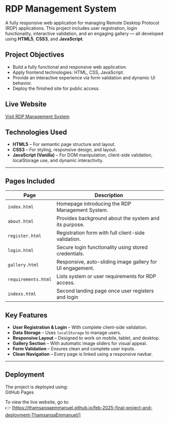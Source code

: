 #  RDP Management System

A fully responsive web application for managing Remote Desktop Protocol (RDP) applications. This project includes user registration, login functionality, interactive validation, and an engaging gallery — all developed using **HTML5**, **CSS3**, and **JavaScript**.



##  Project Objectives

- Build a fully functional and responsive web application.
- Apply frontend technologies: HTML, CSS, JavaScript.
- Provide an interactive experience via form validation and dynamic UI behavior.
- Deploy the finished site for public access.



##  Live Website

 [Visit RDP Management System](https://thamsanqaemmanuel.github.io/feb-2025-final-project-and-deployment-ThamsanqaEmmanuel/)  



##  Technologies Used

- **HTML5** – For semantic page structure and layout.
- **CSS3** – For styling, responsive design, and layout.
- **JavaScript (Vanilla)** – For DOM manipulation, client-side validation, localStorage use, and dynamic interactivity.

---

##  Pages Included

| Page           | Description                                                      |
|--------------- |------------------------------------------------------------------|
| `index.html`   | Homepage introducing the RDP Management System.                  |
| `about.html`   | Provides background about the system and its purpose.            |
| `register.html`| Registration form with full client-side validation.              |
| `login.html`   | Secure login functionality using stored credentials.             |
| `gallery.html` | Responsive, auto-sliding image gallery for UI engagement.        |
| `requirements.html` | Lists system or user requirements for RDP access.           |
| `indexs.html`  | Second landing page once user registers and login                |


##  Key Features

-  **User Registration & Login** – With complete client-side validation.
-  **Data Storage** – Uses `localStorage` to manage users.
-  **Responsive Layout** – Designed to work on mobile, tablet, and desktop.
-  **Gallery Section** – With automatic image sliders for visual appeal.
-  **Form Validation** – Ensures clean and complete user inputs.
-  **Clean Navigation** – Every page is linked using a responsive navbar.

---

##  Deployment

The project is deployed using:  
 GitHub Pages 

To view the live website, go to:  
👉 [https://thamsanqaemmanuel.github.io/feb-2025-final-project-and-deployment-ThamsanqaEmmanuel/]





